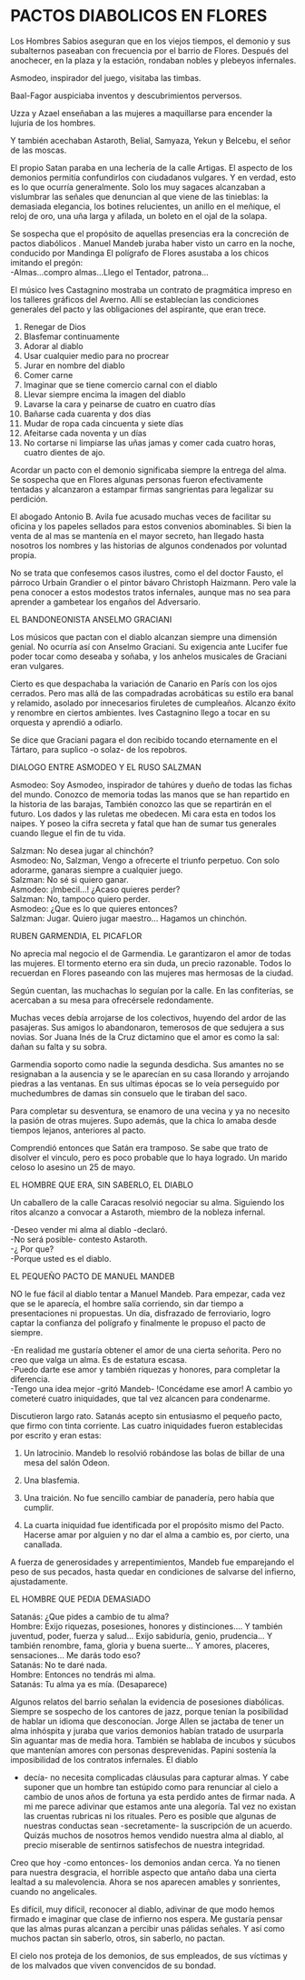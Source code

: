 # PACTOS DIABOLICOS EN FLORES

Los Hombres Sabios aseguran que en los viejos tiempos, el demonio y sus
subalternos paseaban con frecuencia por el barrio de Flores. Después
del anochecer, en la plaza y la estación, rondaban nobles y plebeyos
infernales.

Asmodeo, inspirador del juego, visitaba las timbas.

Baal-Fagor auspiciaba inventos y descubrimientos perversos.

Uzza y Azael enseñaban a las mujeres a maquillarse para encender la
lujuria de los hombres.

Y también acechaban Astaroth, Belial, Samyaza, Yekun y Belcebu, el
señor de las moscas.

El propio Satan paraba en una lechería de la calle Artigas. El aspecto
de los demonios permitía confundirlos con ciudadanos vulgares. Y en
verdad, esto es lo que ocurría generalmente. Solo los muy sagaces
alcanzaban a vislumbrar las señales que denuncian al que viene de las
tinieblas: la demasiada elegancia, los botines relucientes, un anillo
en el meñique, el reloj de oro, una uña larga y afilada, un boleto en
el ojal de la solapa.

Se sospecha que el propósito de aquellas presencias era la concreción
de pactos diabólicos . Manuel Mandeb juraba haber visto un carro en la
noche, conducido por Mandinga El polígrafo de Flores asustaba a los
chicos imitando el pregón:  
-Almas...compro almas...Llego el Tentador, patrona...

El músico Ives Castagnino mostraba un contrato de pragmática impreso en
los talleres gráficos del Averno. Allí se establecían las condiciones
generales del pacto y las obligaciones del aspirante, que eran trece.

1) Renegar de Dios  
2) Blasfemar continuamente  
3) Adorar al diablo  
4) Usar cualquier medio para no procrear  
5) Jurar en nombre del diablo  
6) Comer carne  
7) Imaginar que se tiene comercio carnal con el diablo  
8) Llevar siempre encima la imagen del diablo  
9) Lavarse la cara y peinarse de cuatro en cuatro días  
10) Bañarse cada cuarenta y dos días  
11) Mudar de ropa cada cincuenta y siete días  
12) Afeitarse cada noventa y un días  
13) No cortarse ni limpiarse las uñas jamas y comer cada cuatro horas,
cuatro dientes de ajo.

Acordar un pacto con el demonio significaba siempre la entrega del
alma. Se sospecha que en Flores algunas personas fueron efectivamente
tentadas y alcanzaron a estampar firmas sangrientas para legalizar su
perdición.

El abogado Antonio B. Avila fue acusado muchas veces de facilitar su
oficina y los papeles sellados para estos convenios abominables. Si
bien la venta de al mas se mantenía en el mayor secreto, han llegado
hasta nosotros los nombres y las historias de algunos condenados por
voluntad propia.

No se trata que confesemos casos ilustres, como el del doctor Fausto,
el párroco Urbain Grandier o el pintor bávaro Christoph Haizmann. Pero
vale la pena conocer a estos modestos tratos infernales, aunque mas no
sea para aprender a gambetear los engaños del Adversario.

EL BANDONEONISTA ANSELMO GRACIANI

Los músicos que pactan con el diablo alcanzan siempre una dimensión
genial. No ocurría así con Anselmo Graciani. Su exigencia ante Lucifer
fue poder tocar como deseaba y soñaba, y los anhelos musicales de
Graciani eran vulgares.

Cierto es que despachaba la variación de Canario en París con los ojos
cerrados. Pero mas allá de las compadradas acrobáticas su estilo era
banal y relamido, asolado por innecesarios firuletes de cumpleaños.
Alcanzo éxito y renombre en ciertos ambientes. Ives Castagnino llego a
tocar en su orquesta y aprendió a odiarlo.

Se dice que Graciani pagara el don recibido tocando eternamente en el
Tártaro, para suplico -o solaz- de los repobros.

DIALOGO ENTRE ASMODEO Y EL RUSO SALZMAN

Asmodeo: Soy Asmodeo, inspirador de tahúres y dueño de todas las fichas
del mundo. Conozco de memoria todas las manos que se han repartido en
la historia de las barajas, También conozco las que se repartirán en el
futuro. Los dados y las ruletas me obedecen. Mi cara esta en todos los
naipes. Y poseo la cifra secreta y fatal que han de sumar tus generales
cuando llegue el fin de tu vida.

Salzman: No desea jugar al chinchón?  
Asmodeo: No, Salzman, Vengo a ofrecerte el triunfo perpetuo. Con solo
adorarme, ganaras siempre a cualquier juego.  
Salzman: No sé si quiero ganar.  
Asmodeo: ¡Imbecil...! ¿Acaso quieres perder?  
Salzman: No, tampoco quiero perder.  
Asmodeo: ¿Que es lo que quieres entonces?  
Salzman: Jugar. Quiero jugar maestro... Hagamos un chinchón.

RUBEN GARMENDIA, EL PICAFLOR

No aprecia mal negocio el de Garmendia. Le garantizaron el amor de
todas las mujeres. El tormento eterno era sin duda, un precio
razonable. Todos lo recuerdan en Flores paseando con las mujeres mas
hermosas de la ciudad.

Según cuentan, las muchachas lo seguían por la calle. En las
confiterías, se acercaban a su mesa para ofrecérsele redondamente.

Muchas veces debía arrojarse de los colectivos, huyendo del ardor de
las pasajeras. Sus amigos lo abandonaron, temerosos de que sedujera a
sus novias. Sor Juana Inés de la Cruz dictamino que el amor es como la
sal: dañan su falta y su sobra.

Garmendia soporto como nadie la segunda desdicha. Sus amantes no se
resignaban a la ausencia y se le aparecían en su casa llorando y
arrojando piedras a las ventanas. En sus ultimas épocas se lo veía
perseguido por muchedumbres de damas sin consuelo que le tiraban del
saco.

Para completar su desventura, se enamoro de una vecina y ya no necesito
la pasión de otras mujeres. Supo además, que la chica lo amaba desde
tiempos lejanos, anteriores al pacto.

Comprendió entonces que Satán era tramposo. Se sabe que trato de
disolver el vinculo, pero es poco probable que lo haya logrado.
Un marido celoso lo asesino un 25 de mayo.

EL HOMBRE QUE ERA, SIN SABERLO, EL DIABLO

Un caballero de la calle Caracas resolvió negociar su alma. Siguiendo
los ritos alcanzo a convocar a Astaroth, miembro de la nobleza
infernal.

-Deseo vender mi alma al diablo -declaró.  
-No será posible- contesto Astaroth.  
-¿ Por que?  
-Porque usted es el diablo.

EL PEQUEÑO PACTO DE MANUEL MANDEB

NO le fue fácil al diablo tentar a Manuel Mandeb. Para empezar, cada
vez que se le aparecía, el hombre salía corriendo, sin dar tiempo a
presentaciones ni propuestas. Un día, disfrazado de ferroviario, logro
captar la confianza del polígrafo y finalmente le propuso el pacto de
siempre.

-En realidad me gustaría obtener el amor de una cierta señorita. Pero
no creo que valga un alma. Es de estatura escasa.  
-Puedo darte ese amor y también riquezas y honores, para completar la
diferencia.  
-Tengo una idea mejor -gritó Mandeb- !Concédame ese amor! A cambio yo
cometeré cuatro iniquidades, que tal vez alcancen para condenarme.

Discutieron largo rato. Satanás acepto sin entusiasmo el pequeño pacto,
que firmo con tinta corriente. Las cuatro iniquidades fueron
establecidas por escrito y eran estas:

1) Un latrocinio. Mandeb lo resolvió robándose las bolas de billar de
una mesa del salón Odeon.

2) Una blasfemia.

3) Una traición. No fue sencillo cambiar de panadería, pero había que
cumplir.

4) La cuarta iniquidad fue identificada por el propósito mismo del
Pacto. Hacerse amar por alguien y no dar el alma a cambio es, por
cierto, una canallada.

A fuerza de generosidades y arrepentimientos, Mandeb fue emparejando el
peso de sus pecados, hasta quedar en condiciones de salvarse del
infierno, ajustadamente.

EL HOMBRE QUE PEDIA DEMASIADO

Satanás: ¿Que pides a cambio de tu alma?  
Hombre: Exijo riquezas, posesiones, honores y distinciones.... Y
también juventud, poder, fuerza y salud... Exijo sabiduría, genio,
prudencia... Y también renombre, fama, gloria y buena suerte... Y
amores, placeres, sensaciones... Me darás todo eso?  
Satanás: No te daré nada.  
Hombre: Entonces no tendrás mi alma.  
Satanás: Tu alma ya es mía. (Desaparece)

Algunos relatos del barrio señalan la evidencia de posesiones
diabólicas. Siempre se sospecho de los cantores de jazz, porque tenían
la posibilidad de hablar un idioma que desconocían. Jorge Allen se
jactaba de tener un alma inhóspita y juraba que varios demonios habían
tratado de usurparla Sin aguantar mas de media hora. También se hablaba
de incubos y súcubos que mantenían amores con personas desprevenidas.
Papini sostenía la imposibilidad de los contratos infernales. El diablo
- decía- no necesita complicadas cláusulas para capturar almas. Y cabe
suponer que un hombre tan estúpido como para renunciar al cielo a
cambio de unos años de fortuna ya esta perdido antes de firmar nada.
A mi me parece adivinar que estamos ante una alegoría. Tal vez no
existan las cruentas rubricas ni los rituales. Pero es posible que
algunas de nuestras conductas sean -secretamente- la suscripción de un
acuerdo. Quizás muchos de nosotros hemos vendido nuestra alma al
diablo, al precio miserable de sentirnos satisfechos de nuestra
integridad.

Creo que hoy -como entonces- los demonios andan cerca. Ya no tienen
para nuestra desgracia, el horrible aspecto que antaño daba una cierta
lealtad a su malevolencia. Ahora se nos aparecen amables y sonrientes,
cuando no angelicales.

Es difícil, muy difícil, reconocer al diablo, adivinar de que modo
hemos firmado e imaginar que clase de infierno nos espera. Me gustaría
pensar que las almas puras alcanzan a percibir unas pálidas señales. Y
así como muchos pactan sin saberlo, otros, sin saberlo, no pactan.

El cielo nos proteja de los demonios, de sus empleados, de sus víctimas
y de los malvados que viven convencidos de su bondad.